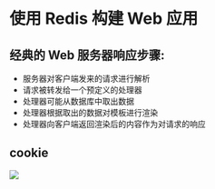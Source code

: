 # 使用 Redis 构建 Web 应用
## 经典的 Web 服务器响应步骤:
- 服务器对客户端发来的请求进行解析
- 请求被转发给一个预定义的处理器
- 处理器可能从数据库中取出数据
- 处理器根据取出的数据对模板进行渲染
- 处理器向客户端返回渲染后的内容作为对请求的响应

## cookie
![](https://raw.githubusercontent.com/Daz-Bot/Img-hosting/master/host/f2213a5a-83f2-4a0b-8c63-7e335f0b84d4.png)

